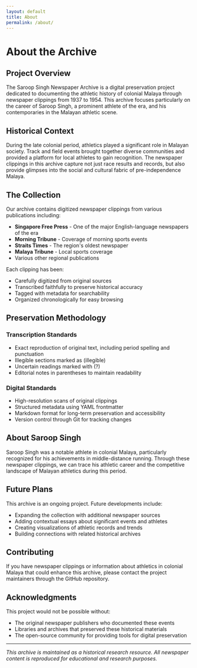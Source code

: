 ```yaml
---
layout: default
title: About
permalink: /about/
---
```


# About the Archive

## Project Overview

The Saroop Singh Newspaper Archive is a digital preservation project dedicated to documenting the athletic history of colonial Malaya through newspaper clippings from 1937 to 1954. This archive focuses particularly on the career of Saroop Singh, a prominent athlete of the era, and his contemporaries in the Malayan athletic scene.

## Historical Context

During the late colonial period, athletics played a significant role in Malayan society. Track and field events brought together diverse communities and provided a platform for local athletes to gain recognition. The newspaper clippings in this archive capture not just race results and records, but also provide glimpses into the social and cultural fabric of pre-independence Malaya.

## The Collection

Our archive contains digitized newspaper clippings from various publications including:

- **Singapore Free Press** - One of the major English-language newspapers of the era
- **Morning Tribune** - Coverage of morning sports events
- **Straits Times** - The region's oldest newspaper
- **Malaya Tribune** - Local sports coverage
- Various other regional publications

Each clipping has been:
- Carefully digitized from original sources
- Transcribed faithfully to preserve historical accuracy
- Tagged with metadata for searchability
- Organized chronologically for easy browsing

## Preservation Methodology

### Transcription Standards
- Exact reproduction of original text, including period spelling and punctuation
- Illegible sections marked as (illegible)
- Uncertain readings marked with (?)
- Editorial notes in parentheses to maintain readability

### Digital Standards
- High-resolution scans of original clippings
- Structured metadata using YAML frontmatter
- Markdown format for long-term preservation and accessibility
- Version control through Git for tracking changes

## About Saroop Singh

Saroop Singh was a notable athlete in colonial Malaya, particularly recognized for his achievements in middle-distance running. Through these newspaper clippings, we can trace his athletic career and the competitive landscape of Malayan athletics during this period.

## Future Plans

This archive is an ongoing project. Future developments include:
- Expanding the collection with additional newspaper sources
- Adding contextual essays about significant events and athletes
- Creating visualizations of athletic records and trends
- Building connections with related historical archives

## Contributing

If you have newspaper clippings or information about athletics in colonial Malaya that could enhance this archive, please contact the project maintainers through the GitHub repository.

## Acknowledgments

This project would not be possible without:
- The original newspaper publishers who documented these events
- Libraries and archives that preserved these historical materials
- The open-source community for providing tools for digital preservation

---

*This archive is maintained as a historical research resource. All newspaper content is reproduced for educational and research purposes.*